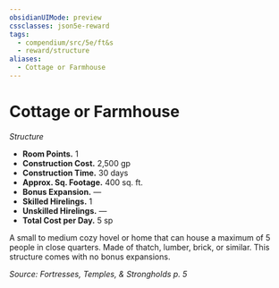 ```yaml
---
obsidianUIMode: preview
cssclasses: json5e-reward
tags:
  - compendium/src/5e/ft&s
  - reward/structure
aliases:
  - Cottage or Farmhouse
---
```

# Cottage or Farmhouse
*Structure*  

- **Room Points.** 1  
- **Construction Cost.** 2,500 gp  
- **Construction Time.** 30 days  
- **Approx. Sq. Footage.** 400 sq. ft.  
- **Bonus Expansion.** —  
- **Skilled Hirelings.** 1  
- **Unskilled Hirelings.** —  
- **Total Cost per Day.** 5 sp  

A small to medium cozy hovel or home that can house a maximum of 5 people in close quarters. Made of thatch, lumber, brick, or similar. This structure comes with no bonus expansions.

*Source: Fortresses, Temples, & Strongholds p. 5*